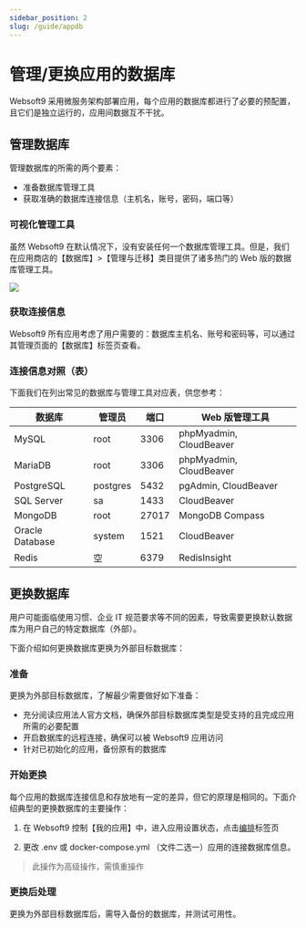 ```yaml
---
sidebar_position: 2
slug: /guide/appdb
---
```


# 管理/更换应用的数据库

Websoft9 采用微服务架构部署应用，每个应用的数据库都进行了必要的预配置，且它们是独立运行的，应用间数据互不干扰。  

## 管理数据库

管理数据库的所需的两个要素：

- 准备数据库管理工具
- 获取准确的数据库连接信息（主机名，账号，密码，端口等）

### 可视化管理工具

虽然 Websoft9 在默认情况下，没有安装任何一个数据库管理工具。但是，我们在应用商店的【数据库】>【管理与迁移】类目提供了诸多热门的 Web 版的数据库管理工具。  

![](https://libs.websoft9.com/Websoft9/DocsPicture/zh/websoft9/websoft9-appstore-dbmanagelist.png)

### 获取连接信息

Websoft9 所有应用考虑了用户需要的：数据库主机名、账号和密码等，可以通过其管理页面的【数据库】标签页查看。

### 连接信息对照（表）

下面我们在列出常见的数据库与管理工具对应表，供您参考：

| 数据库          | 管理员   | 端口  | Web 版管理工具          |
| --------------- | -------- | ----- | ----------------------- |
| MySQL           | root     | 3306  | phpMyadmin, CloudBeaver |
| MariaDB         | root     | 3306  | phpMyadmin, CloudBeaver |
| PostgreSQL      | postgres | 5432  | pgAdmin, CloudBeaver    |
| SQL Server      | sa       | 1433  | CloudBeaver             |
| MongoDB         | root     | 27017 | MongoDB Compass           |
| Oracle Database | system   | 1521  | CloudBeaver             |
| Redis           | 空       | 6379  | RedisInsight            |


## 更换数据库

用户可能面临使用习惯、企业 IT 规范要求等不同的因素，导致需要更换默认数据库为用户自己的特定数据库（外部）。  

下面介绍如何更换数据库更换为外部目标数据库：  

### 准备

更换为外部目标数据库，了解最少需要做好如下准备：

* 充分阅读应用法人官方文档，确保外部目标数据库类型是受支持的且完成应用所需的必要配置
* 开启数据库的远程连接，确保可以被 Websoft9 应用访问
* 针对已初始化的应用，备份原有的数据库

### 开始更换

每个应用的数据库连接信息和存放地有一定的差异，但它的原理是相同的。下面介绍典型的更换数据库的主要操作：

1. 在 Websoft9 控制【我的应用】中，进入应用设置状态，点击[编排](../quick/manageapp#reup)标签页

2. 更改 .env 或 docker-compose.yml （文件二选一）应用的连接数据库信息。

> 此操作为高级操作，需慎重操作


### 更换后处理

更换为外部目标数据库后，需导入备份的数据库，并测试可用性。  

